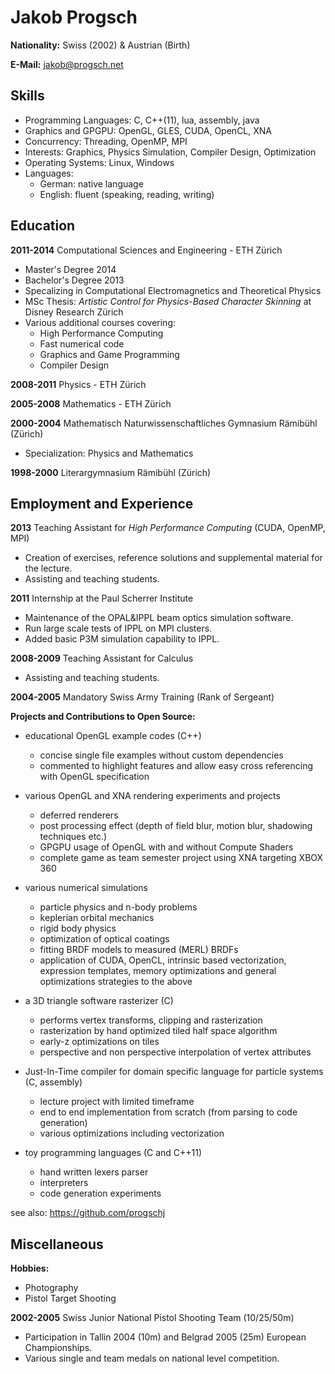 Jakob Progsch
=============
**Nationality:** Swiss (2002) & Austrian (Birth)

**E-Mail:** jakob@progsch.net

Skills
------

* Programming Languages: C, C++(11), lua, assembly, java
* Graphics and GPGPU: OpenGL, GLES, CUDA, OpenCL, XNA
* Concurrency: Threading, OpenMP, MPI
* Interests: Graphics, Physics Simulation, Compiler Design, Optimization
* Operating Systems: Linux, Windows
* Languages:
   - German: native language
   - English: fluent (speaking, reading, writing)

Education
---------

**2011-2014** Computational Sciences and Engineering - ETH Zürich
* Master's Degree 2014
* Bachelor's Degree 2013
* Specalizing in Computational Electromagnetics and Theoretical Physics
* MSc Thesis: _Artistic Control for Physics-Based Character Skinning_ at Disney Research Zürich
* Various additional courses covering:
    - High Performance Computing
    - Fast numerical code
    - Graphics and Game Programming
    - Compiler Design

**2008-2011**
Physics - ETH Zürich

**2005-2008**
Mathematics - ETH Zürich

**2000-2004**
Mathematisch Naturwissenschaftliches Gymnasium Rämibühl (Zürich)

* Specialization: Physics and Mathematics

**1998-2000** Literargymnasium Rämibühl (Zürich)

Employment and Experience
-------------------------

**2013** Teaching Assistant for _High Performance Computing_ (CUDA, OpenMP, MPI)
* Creation of exercises, reference solutions and supplemental material for the lecture.
* Assisting and teaching students.

**2011** Internship at the Paul Scherrer Institute

* Maintenance of the OPAL&IPPL beam optics simulation software.
* Run large scale tests of IPPL on MPI clusters.
* Added basic P3M simulation capability to IPPL.

**2008-2009** Teaching Assistant for Calculus

* Assisting and teaching students.

**2004-2005** Mandatory Swiss Army Training (Rank of Sergeant)

**Projects and Contributions to Open Source:**

* educational OpenGL example codes (C++)
    - concise single file examples without custom dependencies
    - commented to highlight features and allow easy cross referencing with OpenGL specification

* various OpenGL and XNA rendering experiments and projects
    - deferred renderers
    - post processing effect (depth of field blur, motion blur, shadowing techniques etc.)
    - GPGPU usage of OpenGL with and without Compute Shaders
    - complete game as team semester project using XNA targeting XBOX 360

* various numerical simulations
    - particle physics and n-body problems
    - keplerian orbital mechanics
    - rigid body physics
    - optimization of optical coatings
    - fitting BRDF models to measured (MERL) BRDFs
    - application of CUDA, OpenCL, intrinsic based vectorization, expression templates,
    memory optimizations and general optimizations strategies to the above

* a 3D triangle software rasterizer (C)
    - performs vertex transforms, clipping and rasterization
    - rasterization by hand optimized tiled half space algorithm
    - early-z optimizations on tiles
    - perspective and non perspective interpolation of vertex attributes

* Just-In-Time compiler for domain specific language for particle systems (C, assembly)
    - lecture project with limited timeframe
    - end to end implementation from scratch (from parsing to code generation)
    - various optimizations including vectorization

* toy programming languages (C and C++11)
    - hand written lexers parser
    - interpreters
    - code generation experiments

see also: https://github.com/progschj

Miscellaneous
-------------

**Hobbies:**

* Photography
* Pistol Target Shooting

**2002-2005** Swiss Junior National Pistol Shooting Team (10/25/50m)

* Participation in Tallin 2004 (10m) and Belgrad 2005 (25m) European Championships.
* Various single and team medals on national level competition.
